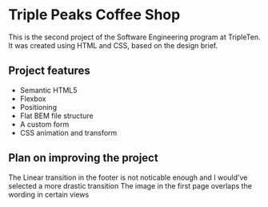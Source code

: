 # Triple Peaks Coffee Shop

This is the second project of the Software Engineering program at TripleTen. It was created using HTML and CSS, based on the design brief.

## Project features

- Semantic HTML5
- Flexbox
- Positioning
- Flat BEM file structure
- A custom form
- CSS animation and transform

## Plan on improving the project

The Linear transition in the footer is not noticable enough and I would've selected a more drastic transition
The image in the first page overlaps the wording in certain views
